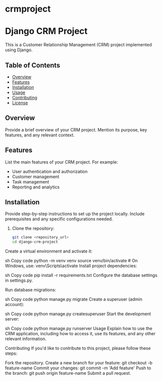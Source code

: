 # crmproject


# Django CRM Project

This is a Customer Relationship Management (CRM) project implemented using Django.

## Table of Contents

- [Overview](#overview)
- [Features](#features)
- [Installation](#installation)
- [Usage](#usage)
- [Contributing](#contributing)
- [License](#license)

## Overview

Provide a brief overview of your CRM project. Mention its purpose, key features, and any relevant context.

## Features

List the main features of your CRM project. For example:
- User authentication and authorization
- Customer management
- Task management
- Reporting and analytics

## Installation

Provide step-by-step instructions to set up the project locally. Include prerequisites and any specific configurations needed.

1. Clone the repository:
   ```sh
   git clone <repository_url>
   cd django-crm-project
Create a virtual environment and activate it:

sh
Copy code
python -m venv venv
source venv/bin/activate  # On Windows, use: venv\Scripts\activate
Install project dependencies:

sh
Copy code
pip install -r requirements.txt
Configure the database settings in settings.py.

Run database migrations:

sh
Copy code
python manage.py migrate
Create a superuser (admin account):

sh
Copy code
python manage.py createsuperuser
Start the development server:

sh
Copy code
python manage.py runserver
Usage
Explain how to use the CRM application, including how to access it, use its features, and any other relevant information.

Contributing
If you'd like to contribute to this project, please follow these steps:

Fork the repository.
Create a new branch for your feature: git checkout -b feature-name
Commit your changes: git commit -m 'Add feature'
Push to the branch: git push origin feature-name
Submit a pull request.

